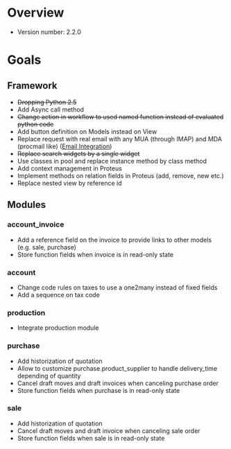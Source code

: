 # Overview #

  * Version number: 2.2.0

# Goals #

## Framework ##

  * ~~Dropping Python 2.5~~
  * Add Async call method
  * ~~Change action in workflow to used named function instead of evaluated python code~~
  * Add button definition on Models instead on View
  * Replace request with real email with any MUA (through IMAP) and MDA (procmail like) ([Email Integration](EmailIntegration.md))
  * ~~Replace search widgets by a single widget~~
  * Use classes in pool and replace instance method by class method
  * Add context management in Proteus
  * Implement methods on relation fields in Proteus (add, remove, new etc.)
  * Replace nested view by reference id

## Modules ##

### account\_invoice ###

  * Add a reference field on the invoice to provide links to other models (e.g. sale, purchase)
  * Store function fields when invoice is in read-only state

### account ###

  * Change code rules on taxes to use a one2many instead of fixed fields
  * Add a sequence on tax code

### production ###

  * Integrate production module

### purchase ###

  * Add historization of quotation
  * Allow to customize purchase.product\_supplier to handle delivery\_time depending of quantity
  * Cancel draft moves and draft invoices when canceling purchase order
  * Store function fields when purchase is in read-only state

### sale ###

  * Add historization of quotation
  * Cancel draft moves and draft invoice when canceling sale order
  * Store function fields when sale is in read-only state